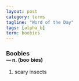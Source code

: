 ```yaml
---
layout: post
category: terms
tagline: "Word of the Day"
tags: [alpha_b]
term: boobies
---
```


<h3>Boobies<br/> <small>&mdash; n. (boo<span>&middot;</span>bies)</small></h3>
<p><ol><li>scary insects</li>
</ol></p>
